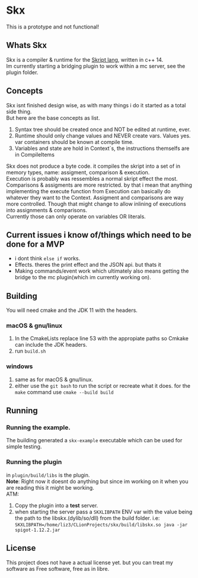 # Skx
This is a prototype and not functional!

## Whats Skx
Skx is a compiler & runtime for the [Skript lang](https://github.com/SkriptLang/Skript), written in c++ 14.  
Im currently starting a bridging plugin to work within a mc server, see the plugin folder.

## Concepts
Skx isnt finished design wise, as with many things i do it started as a total side thing.  
But here are the base concepts as list.
1. Syntax tree should be created once and NOT be edited at runtime, ever.
2. Runtime should only change values and NEVER create vars. Values yes. var containers should be known at compile time.
3. Variables and state are hold in Context`s, the instructions themselfs are in CompileItems

Skx does not produce a byte code. it compiles the skript into a set of in memory types, name: assigment, comparison & execution.  
Execution is probably was ressembles a normal skript effect the most.  
Comparisons & assigments are more restricted. by that i mean that anything implementing the execute function from Execution can basically do whatever they want to the Context. Assigment and comparisons are way more controlled. Though that might change to allow inlining of executions into assignments & comparisons.  
Currently those can only operate on variables OR literals.

 ## Current issues i know of/things which need to be done for a MVP
 * i dont think `else if` works.
 * Effects. theres the print effect and the JSON api. but thats it
 * Making commands/event work which ultimately also means getting the bridge to the mc plugin(which im currently working on).
 
 ## Building
 
You will need cmake and the JDK 11 with the headers.

### macOS & gnu/linux
1. In the CmakeLists replace line 53 with the appropiate paths so Cmkake can include the JDK headers.
2. run ```build.sh```

### windows
1. same as for macOS & gnu/linux.
2. either use the `git bash` to run the script or recreate what it does. for the `make` command use `cmake --build build`

## Running
### Running the example. 
The building generated a `skx-example` executable which can be used for simple testing.
### Running the plugin
in `plugin/build/libs` is the plugin.  
**Note**: Right now it doesnt do anything but since im working on it when you are reading this it might be working.  
ATM:  
1. Copy the plugin into a **test** server.
2. when starting the server pass a `SKXLIBPATH` ENV var with the value being the path to the libskx.(dylib/so/dll) from the build folder. i.e: `SKXLIBPATH=/home/liz3/CLionProjects/skx/build/libskx.so java -jar spigot-1.12.2.jar`

## License
This project does not have a actual license yet. but you can treat my software as Free software, free as in libre.